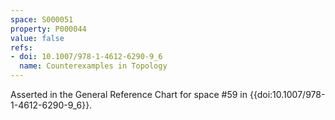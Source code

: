 ```yaml
---
space: S000051
property: P000044
value: false
refs:
- doi: 10.1007/978-1-4612-6290-9_6
  name: Counterexamples in Topology
---
```


Asserted in the General Reference Chart for space #59 in
{{doi:10.1007/978-1-4612-6290-9_6}}.
